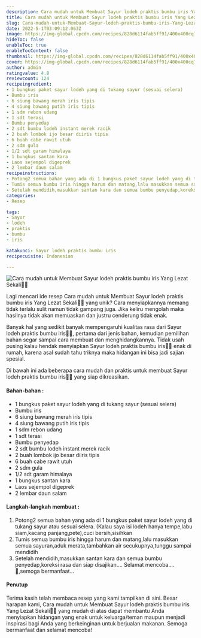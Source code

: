 ```yaml
---
description: Cara mudah untuk Membuat Sayur lodeh praktis bumbu iris Yang Lezat Sekali"
title: Cara mudah untuk Membuat Sayur lodeh praktis bumbu iris Yang Lezat Sekali
slug: Cara-mudah-untuk-Membuat-Sayur-lodeh-praktis-bumbu-iris-Yang-Lezat-Sekali
date: 2022-5-1T03:09:12.063Z
image: https://img-global.cpcdn.com/recipes/828d6114fab5ff91/400x400cq70/photo.jpg
hideToc: false
enableToc: true
enableTocContent: false
thumbnail: https://img-global.cpcdn.com/recipes/828d6114fab5ff91/400x400cq70/photo.jpg
cover: https://img-global.cpcdn.com/recipes/828d6114fab5ff91/400x400cq70/photo.jpg
author: admin
ratingvalue: 4.8
reviewcount: 124
recipeingredient:
- 1 bungkus paket sayur lodeh yang di tukang sayur (sesuai selera)
- Bumbu iris
- 6 siung bawang merah iris tipis
- 4 siung bawang putih iris tipis
- 1 sdm rebon udang
- 1 sdt terasi
- Bumbu penyedap
- 2 sdt bumbu lodeh instant merek racik
- 2 buah lombok ijo besar diiris tipis
- 6 buah cabe rawit utuh
- 2 sdm gula
- 1/2 sdt garam himalaya
- 1 bungkus santan kara
- Laos sejempol digeprek
- 2 lembar daun salam
recipeinstructions:
- Potong2 semua bahan yang ada di 1 bungkus paket sayur lodeh yang di tukang sayur atau sesuai selera. (Kalau saya isi lodeh hanya tempe,labu siam,kacang panjang,pete),cuci bersih,sisihkan
- Tumis semua bumbu iris hingga harum dan matang,lalu masukkan semua sayuran,aduk merata,tambahkan air secukupnya,tunggu sampai mendidih
- Setelah mendidih,masukkan santan kara dan semua bumbu penyedap,koreksi rasa dan siap disajikan.... Selamat mencoba....🤗,semoga bermanfaat...
categories:
- Resep

tags:
- Sayur
- lodeh
- praktis
- bumbu
- iris

katakunci: Sayur lodeh praktis bumbu iris
recipecuisine: Indonesian

---
```


![Cara mudah untuk Membuat Sayur lodeh praktis bumbu iris Yang Lezat Sekali👩‍🍳](https://img-global.cpcdn.com/recipes/828d6114fab5ff91/400x400cq70/photo.jpg)

Lagi mencari ide resep Cara mudah untuk Membuat Sayur lodeh praktis bumbu iris Yang Lezat Sekali👩‍🍳 yang unik? Cara menyiapkannya memang tidak terlalu sulit namun tidak gampang juga. Jika keliru mengolah maka hasilnya tidak akan memuaskan dan justru cenderung tidak enak.

Banyak hal yang sedikit banyak mempengaruhi kualitas rasa dari Sayur lodeh praktis bumbu iris👩‍🍳, pertama dari jenis bahan, kemudian pemilihan bahan segar sampai cara membuat dan menghidangkannya. Tidak usah pusing kalau hendak menyiapkan Sayur lodeh praktis bumbu iris👩‍🍳 enak di rumah, karena asal sudah tahu triknya maka hidangan ini bisa jadi sajian spesial.

Di bawah ini ada beberapa cara mudah dan praktis untuk membuat Sayur lodeh praktis bumbu iris👩‍🍳 yang siap dikreasikan.

<!--inarticleads1-->

#### Bahan-bahan :

- 1 bungkus paket sayur lodeh yang di tukang sayur (sesuai selera)
- Bumbu iris
- 6 siung bawang merah iris tipis
- 4 siung bawang putih iris tipis
- 1 sdm rebon udang
- 1 sdt terasi
- Bumbu penyedap
- 2 sdt bumbu lodeh instant merek racik
- 2 buah lombok ijo besar diiris tipis
- 6 buah cabe rawit utuh
- 2 sdm gula
- 1/2 sdt garam himalaya
- 1 bungkus santan kara
- Laos sejempol digeprek
- 2 lembar daun salam

<!--inarticleads2-->

#### Langkah-langkah membuat :

1. Potong2 semua bahan yang ada di 1 bungkus paket sayur lodeh yang di tukang sayur atau sesuai selera. (Kalau saya isi lodeh hanya tempe,labu siam,kacang panjang,pete),cuci bersih,sisihkan
1. Tumis semua bumbu iris hingga harum dan matang,lalu masukkan semua sayuran,aduk merata,tambahkan air secukupnya,tunggu sampai mendidih
1. Setelah mendidih,masukkan santan kara dan semua bumbu penyedap,koreksi rasa dan siap disajikan.... Selamat mencoba....🤗,semoga bermanfaat...

#### Penutup

Terima kasih telah membaca resep yang kami tampilkan di sini. Besar harapan kami, Cara mudah untuk Membuat Sayur lodeh praktis bumbu iris Yang Lezat Sekali👩‍🍳 yang mudah di atas dapat membantu Anda menyiapkan hidangan yang enak untuk keluarga/teman maupun menjadi inspirasi bagi Anda yang berkeinginan untuk berjualan makanan. Semoga bermanfaat dan selamat mencoba!